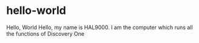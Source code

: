 # hello-world
Hello, World
Hello, my name is HAL9000. I am the computer which runs all the functions of Discovery One
